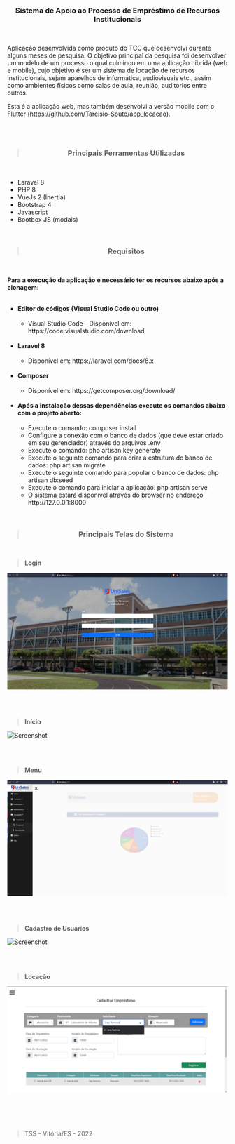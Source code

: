 <h3 align="center">Sistema de Apoio ao Processo de Empréstimo de Recursos Institucionais</h3>
<br>

<p>
Aplicação desenvolvida como produto do TCC que desenvolvi durante alguns meses de pesquisa. O objetivo principal da pesquisa foi desenvolver um modelo de um processo o qual culminou em uma aplicação híbrida (web e mobile), cujo objetivo é ser um sistema de locação de recursos institucionais, sejam aparelhos de informática, audiovisuais etc., assim como ambientes físicos como salas de aula, reunião, auditórios entre outros.

Esta é a aplicação web, mas também desenvolvi a versão mobile com o Flutter (https://github.com/Tarcisio-Souto/app_locacao).

<p>

<br><br>

><h3 align="center">Principais Ferramentas Utilizadas</h3>
<br>

<ul>
    <li>Laravel 8</li>
    <li>PHP 8</li>
    <li>VueJs 2 (Inertia)</li>
    <li>Bootstrap 4</li>
    <li>Javascript</li>
    <li>Bootbox JS (modais)</li>
</ul>
<br>

><h3 align="center">Requisitos</h3>
<br>

<p>
<b>Para a execução da aplicação é necessário ter os recursos abaixo após a clonagem:</b>
<br><br>
<ul>
    <li>
        <b>Editor de códigos (Visual Studio Code ou outro)</b>
        <ul><br>
            <li>Visual Studio Code - Disponível em: https://code.visualstudio.com/download</li>
        </ul>  
    </li>
    <br>
    <li>
        <b>Laravel 8</b>
        <ul><br>
            <li>Disponível em: https://laravel.com/docs/8.x</li>
        </ul>  
    </li>
    <br>
    <li>
        <b>Composer</b>
        <ul><br>
            <li>Disponível em: https://getcomposer.org/download/</li>
        </ul>  
    </li>
    <br>
    <li>
        <b>Após a instalação dessas dependências execute os comandos abaixo com o projeto aberto:</b>
        <ul><br>
            <li>Execute o comando: composer install</li>
            <li>Configure a conexão com o banco de dados (que deve estar criado em seu gerenciador) através do arquivos .env</li>
            <li>Execute o comando: php artisan key:generate</li>
            <li>Execute o seguinte comando para criar a estrutura do banco de dados: php artisan migrate</li>
            <li>Execute o seguinte comando para popular o banco de dados: php artisan db:seed</li>
            <li>Execute o comando para iniciar a aplicação: php artisan serve</li>
            <li>O sistema estará disponível através do browser no endereço http://127.0.0.1:8000</li>
        </ul> 
    </li>
</ul>

<p><br>

><h3 align="center">Principais Telas do Sistema</h3>
<br>

><b>Login</b><br>

![Screenshot](https://github.com/Tarcisio-Souto/app_unisales/blob/main/capturas/01_-_Login.PNG)

<br><br>

><b>Início</b><br>

![Screenshot](https://github.com/Tarcisio-Souto/app_unisales/blob/main/capturas/02_-_Início.PNG)

<br><br>

><b>Menu</b><br>

![Screenshot](https://github.com/Tarcisio-Souto/app_unisales/blob/main/capturas/03_-_Menu.PNG)

<br><br>

><b>Cadastro de Usuários</b><br>

![Screenshot](https://github.com/Tarcisio-Souto/app_unisales/blob/main/capturas/04_-_Cadastro-Usuário.PNG)

<br><br>

><b>Locação</b><br>

![Screenshot](https://github.com/Tarcisio-Souto/app_unisales/blob/main/capturas/05_-_Locação.PNG)


<br><br><br>

><p>TSS - Vitória/ES - 2022</p>
